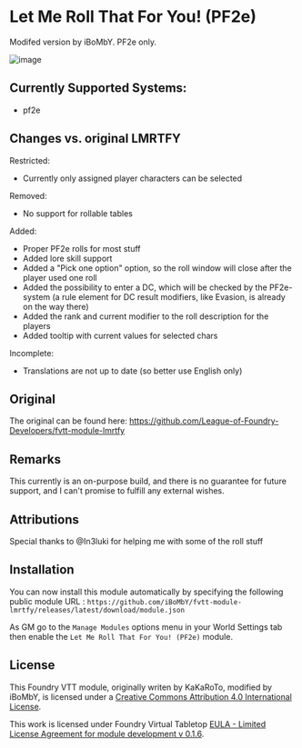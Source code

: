 # Let Me Roll That For You! (PF2e)

Modifed version by iBoMbY. PF2e only.

![image](https://user-images.githubusercontent.com/51856268/120698163-f04f1400-c4ae-11eb-9fc7-a83d72b7358d.png)

## Currently Supported Systems:
- pf2e
 
## Changes vs. original LMRTFY 

Restricted:
* Currently only assigned player characters can be selected

Removed:
* No support for rollable tables

Added:
* Proper PF2e rolls for most stuff
* Added lore skill support
* Added a "Pick one option" option, so the roll window will close after the player used one roll
* Added the possibility to enter a DC, which will be checked by the PF2e-system (a rule element for DC result modifiers, like Evasion, is already on the way there)
* Added the rank and current modifier to the roll description for the players
* Added tooltip with current values for selected chars

Incomplete:
* Translations are not up to date (so better use English only)

## Original

The original can be found here: https://github.com/League-of-Foundry-Developers/fvtt-module-lmrtfy

## Remarks

This currently is an on-purpose build, and there is no guarantee for future support, and I can't promise to fulfill any external wishes.

## Attributions

Special thanks to @In3luki for helping me with some of the roll stuff

## Installation

You can now install this module automatically by specifying the following public module URL : `https://github.com/iBoMbY/fvtt-module-lmrtfy/releases/latest/download/module.json`

As GM go to the `Manage Modules` options menu in your World Settings tab then enable the `Let Me Roll That For You! (PF2e)` module.

## License
This Foundry VTT module, originally writen by KaKaRoTo, modified by iBoMbY, is licensed under a [Creative Commons Attribution 4.0 International License](http://creativecommons.org/licenses/by/4.0/).

This work is licensed under Foundry Virtual Tabletop [EULA - Limited License Agreement for module development v 0.1.6](http://foundryvtt.com/pages/license.html).

